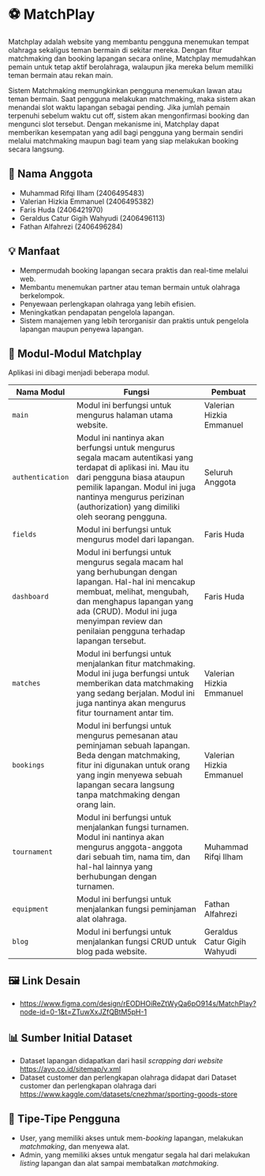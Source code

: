# ⚽ MatchPlay

Matchplay adalah website yang membantu pengguna menemukan tempat olahraga sekaligus teman bermain di sekitar mereka. Dengan fitur matchmaking dan booking lapangan secara online, Matchplay memudahkan pemain untuk tetap aktif berolahraga, walaupun jika mereka belum memiliki teman bermain atau rekan main.

Sistem Matchmaking memungkinkan pengguna menemukan lawan atau teman bermain. Saat pengguna melakukan matchmaking, maka sistem akan menandai slot waktu lapangan sebagai pending. Jika jumlah pemain terpenuhi sebelum waktu cut off, sistem akan mengonfirmasi booking dan mengunci slot tersebut. Dengan mekanisme ini, Matchplay dapat memberikan kesempatan yang adil bagi pengguna yang bermain sendiri melalui matchmaking maupun bagi team yang siap melakukan booking secara langsung.

## 👥 Nama Anggota
- Muhammad Rifqi Ilham (2406495483)
- Valerian Hizkia Emmanuel (2406495382)
- Faris Huda (2406421970)
- Geraldus Catur Gigih Wahyudi (2406496113)
- Fathan Alfahrezi (2406496284)

## 💡 Manfaat
- Mempermudah booking lapangan secara praktis dan real-time melalui web.
- Membantu menemukan partner atau teman bermain untuk olahraga berkelompok.
- Penyewaan perlengkapan olahraga yang lebih efisien.
- Meningkatkan pendapatan pengelola lapangan.
- Sistem manajemen yang lebih terorganisir dan praktis untuk pengelola lapangan maupun penyewa lapangan.

## 🧰 Modul-Modul Matchplay
Aplikasi ini dibagi menjadi beberapa modul.

| Nama Modul | Fungsi | Pembuat |
|------------|--------|---------|
| ```main``` | Modul ini berfungsi untuk mengurus halaman utama website. | Valerian Hizkia Emmanuel |
| ```authentication``` | Modul ini nantinya akan berfungsi untuk mengurus segala macam autentikasi yang terdapat di aplikasi ini. Mau itu dari pengguna biasa ataupun pemilik lapangan. Modul ini juga nantinya mengurus perizinan (authorization) yang dimiliki oleh seorang pengguna. | Seluruh Anggota |
|```fields```| Modul ini berfungsi untuk mengurus model dari lapangan. | Faris Huda |
|```dashboard```| Modul ini berfungsi untuk mengurus segala macam hal yang berhubungan dengan lapangan. Hal-hal ini mencakup membuat, melihat, mengubah, dan menghapus lapangan yang ada (CRUD). Modul ini juga menyimpan review dan penilaian pengguna terhadap lapangan tersebut. | Faris Huda |
| ```matches``` | Modul ini berfungsi untuk menjalankan fitur matchmaking. Modul ini juga berfungsi untuk memberikan data matchmaking yang sedang berjalan. Modul ini juga nantinya akan mengurus fitur tournament antar tim. | Valerian Hizkia Emmanuel |
| ```bookings``` | Modul ini berfungsi untuk mengurus pemesanan atau peminjaman sebuah lapangan. Beda dengan matchmaking, fitur ini digunakan untuk orang yang ingin menyewa sebuah lapangan secara langsung tanpa matchmaking dengan orang lain. | Valerian Hizkia Emmanuel |
| ```tournament``` | Modul ini berfungsi untuk menjalankan fungsi turnamen. Modul ini nantinya akan mengurus anggota-anggota dari sebuah tim, nama tim, dan hal-hal lainnya yang berhubungan dengan turnamen. | Muhammad Rifqi Ilham |
| ```equipment``` | Modul ini berfungsi untuk menjalankan fungsi peminjaman alat olahraga. | Fathan Alfahrezi |
| ```blog``` | Modul ini berfungsi untuk menjalankan fungsi CRUD untuk blog pada website. | Geraldus Catur Gigih Wahyudi |

## 🖼️ Link Desain
- https://www.figma.com/design/rEODHOiReZtWyQa6pO914s/MatchPlay?node-id=0-1&t=ZTuwXxJZfQBtM5pH-1

## 📊 Sumber Initial Dataset
- Dataset lapangan didapatkan dari hasil <i>scrapping dari website</i> https://ayo.co.id/sitemap/v.xml
- Dataset customer dan perlengkapan olahraga didapat dari Dataset customer dan perlengkapan olahraga dari https://www.kaggle.com/datasets/cnezhmar/sporting-goods-store

## 👤 Tipe-Tipe Pengguna
- User, yang memiliki akses untuk mem-<i>booking</i> lapangan, melakukan <i>matchmaking</i>, dan menyewa alat.
- Admin, yang memiliki akses untuk mengatur segala hal dari melakukan <i>listing</i> lapangan dan alat sampai membatalkan <i>matchmaking</i>.
